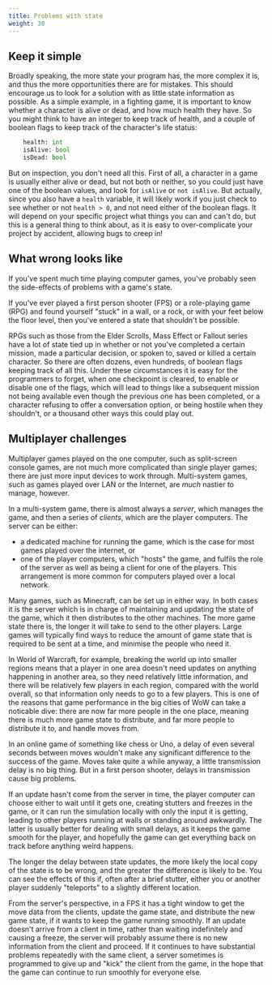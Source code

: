 ```yaml
---
title: Problems with state
weight: 30
---
```

## Keep it simple
Broadly speaking, the more state your program has, the more complex it is, and thus the more opportunities there are for mistakes. This should encourage us to look for a solution with as little state information as possible. As a simple example, in a fighting game, it is important to know whether a character is alive or dead, and how much health they have. So you might think to have an integer to keep track of health, and a couple of boolean flags to keep track of the character's life status:
```python
    health: int
    isAlive: bool
    isDead: bool
```
But on inspection, you don't need all this. First of all, a character in a game is usually either alive or dead, but not both or neither, so you could just have one of the boolean values, and look for `isAlive` or `not isAlive`. But actually, since you also have a `health` variable, it will likely work if you just check to see whether or not `health > 0`, and not need either of the boolean flags. It will depend on your specific project what things you can and can't do, but this is a general thing to think about, as it is easy to over-complicate your project by accident, allowing bugs to creep in!

## What wrong looks like
If you've spent much time playing computer games, you've probably seen the side-effects of problems with a game's state.

If you've ever played a first person shooter (FPS) or a role-playing game (RPG) and found yourself "stuck" in a wall, or a rock, or with your feet below the floor level, then you've entered a state that shouldn't be possible.

RPGs such as those from the Elder Scrolls, Mass Effect or Fallout series have a lot of state tied up in whether or not you've completed a certain mission, made a particular decision, or spoken to, saved or killed a certain character. So there are often dozens, even hundreds, of boolean flags keeping track of all this. Under these circumstances it is easy for the programmers to forget, when one checkpoint is cleared, to enable or disable one of the flags, which will lead to things like a subsequent mission not being available even though the previous one has been completed, or a character refusing to offer a conversation option, or being hostile when they shouldn't, or a thousand other ways this could play out.

## Multiplayer challenges
Multiplayer games played on the one computer, such as split-screen console games, are not much more complicated than single player games; there are just more input devices to work through. Multi-system games, such as games played over LAN or the Internet, are *much* nastier to manage, however.

In a multi-system game, there is almost always a *server*, which manages the game, and then a series of *clients*, which are the player computers. The server can be either:
- a dedicated machine for running the game, which is the case for most games played over the internet, or
- one of the player computers, which "hosts" the game, and fulfils the role of the server as well as being a client for one of the players. This arrangement is more common for computers played over a local network.

Many games, such as Minecraft, can be set up in either way. In both cases it is the server which is in charge of maintaining and updating the state of the game, which it then distributes to the other machines. The more game state there is, the longer it will take to send to the other players. Large games will typically find ways to reduce the amount of game state that is required to be sent at a time, and minimise the people who need it.

In World of Warcraft, for example, breaking the world up into smaller regions means that a player in one area doesn't need updates on anything happening in another area, so they need relatively little information, and there will be relatively few players in each region, compared with the world overall, so that information only needs to go to a few players. This is one of the reasons that game performance in the big cities of WoW can take a noticable dive: there are now far more people in the one place, meaning there is much more game state to distribute, and far more people to distribute it to, and handle moves from.

In an online game of something like chess or Uno, a delay of even several seconds between moves wouldn't make any significant difference to the success of the game. Moves take quite a while anyway, a little transmission delay is no big thing. But in a first person shooter, delays in transmission cause big problems.

If an update hasn't come from the server in time, the player computer can choose either to wait until it gets one, creating stutters and freezes in the game, or it can run the simulation locally with only the input it is getting, leading to other players running at walls or standing around awkwardly. The latter is usually better for dealing with small delays, as it keeps the game smooth for the player, and hopefully the game can get everything back on track before anything weird happens. 

The longer the delay between state updates, the more likely the local copy of the state is to be wrong, and the greater the difference is likely to be. You can see the effects of this if, often after a brief stutter, either you or another player suddenly "teleports" to a slightly different location.

From the server's perspective, in a FPS it has a tight window to get the move data from the clients, update the game state, and distribute the new game state, if it wants to keep the game running smoothly. If an update doesn't arrive from a client in time, rather than waiting indefinitely and causing a freeze, the server will probably assume there is no new information from the client and proceed. If it continues to have substantial problems repeatedly with the same client, a server sometimes is programmed to give up and "kick" the client from the game, in the hope that the game can continue to run smoothly for everyone else.